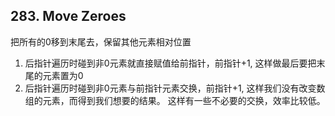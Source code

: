 ## 283. Move Zeroes
把所有的0移到末尾去，保留其他元素相对位置
1. 后指针遍历时碰到非0元素就直接赋值给前指针，前指针+1, 这样做最后要把末尾的元素置为0
2. 后指针遍历时碰到非0元素与前指针元素交换，前指针+1, 这样我们没有改变数组的元素，而得到我们想要的结果。
这样有一些不必要的交换，效率比较低。